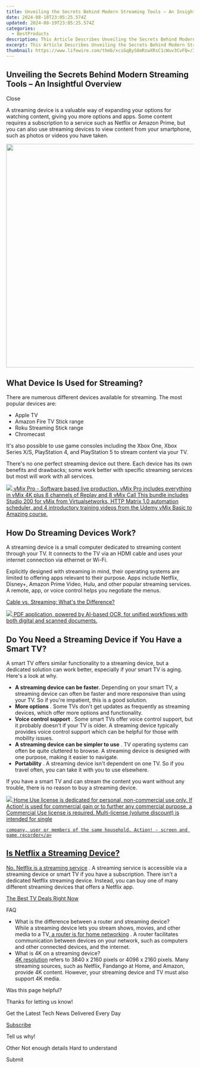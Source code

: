 ```yaml
---
title: Unveiling the Secrets Behind Modern Streaming Tools – An Insightful Overview
date: 2024-08-18T23:05:25.574Z
updated: 2024-08-19T23:05:25.574Z
categories:
  - BestProducts
description: This Article Describes Unveiling the Secrets Behind Modern Streaming Tools – An Insightful Overview
excerpt: This Article Describes Unveiling the Secrets Behind Modern Streaming Tools – An Insightful Overview
thumbnail: https://www.lifewire.com/thmb/xciGqByS8mRzwXRsC1cWuv3CvFQ=/300x200/filters:no_upscale():max_bytes(150000):strip_icc():format(webp)/what-is-a-streaming-device-5208767-4be890f0beae445ab261825971b41b38.jpg
---
```


## Unveiling the Secrets Behind Modern Streaming Tools – An Insightful Overview

Close 

 A streaming device is a valuable way of expanding your options for watching content, giving you more options and apps. Some content requires a subscription to a service such as Netflix or Amazon Prime, but you can also use streaming devices to view content from your smartphone, such as photos or videos you have taken.   

<!-- affiliate ads begin -->
<a href="https://appsumo.8odi.net/c/5597632/2068411/7443" target="_top" id="2068411"><img src="//a.impactradius-go.com/display-ad/7443-2068411" border="0" alt="" width="1200" height="600"/></a><img height="0" width="0" src="https://appsumo.8odi.net/i/5597632/2068411/7443" style="position:absolute;visibility:hidden;" border="0" />
<!-- affiliate ads end -->
##  What Device Is Used for Streaming? 

 There are numerous different devices available for streaming. The most popular devices are:

* Apple TV
* Amazon Fire TV Stick range
* Roku Streaming Stick range
* Chromecast

 It's also possible to use game consoles including the Xbox One, Xbox Series X/S, PlayStation 4, and PlayStation 5 to stream content via your TV.   

 There's no one perfect streaming device out there. Each device has its own benefits and drawbacks; some work better with specific streaming services but most will work with all services.

<!-- affiliate ads begin -->
<a href="https://secure.2checkout.com/order/checkout.php?PRODS=30901410&QTY=1&AFFILIATE=108875&CART=1"> <img src="https://secure.avangate.com/images/merchant/ce9a6fb2becc2d235e62b125e9260102/products/copy_1_copy_vMixCallScreenshot1-large.jpg" border="0"> vMix Pro - Software based live production. vMix Pro includes everything in vMix 4K plus 8 channels of Replay and 8 vMix Call 
This bundle includes Studio 200 for vMix from Virtualsetworks, HTTP Matrix 1.0 automation scheduler, and 4 introductory training videos from the Udemy vMix Basic to Amazing course. </a>
<!-- affiliate ads end -->
##  How Do Streaming Devices Work? 

 A streaming device is a small computer dedicated to streaming content through your TV. It connects to the TV via an HDMI cable and uses your internet connection via ethernet or Wi-Fi.   

 Explicitly designed with streaming in mind, their operating systems are limited to offering apps relevant to their purpose. Apps include Netflix, Disney+, Amazon Prime Video, Hulu, and other popular streaming services. A remote, app, or voice control helps you negotiate the menus.   

[  Cable vs. Streaming: What's the Difference? ](https://www.lifewire.com/cable-vs-streaming-5082949) 

<!-- affiliate ads begin -->
<a href="https://checkout.abbyy.com/order/checkout.php?PRODS=39254762&QTY=1&AFFILIATE=108875&CART=1"> <img src="https://secure.avangate.com/images/merchant/0e5fb5c76fca16adbee503c9aff393cd/products/11_FR-Badges-NEW-FR-Standard-16-WIN-200.png" border="0"> PDF application, powered by AI-based OCR, for unified workflows with both digital and scanned documents. </a>
<!-- affiliate ads end -->
##  Do You Need a Streaming Device if You Have a Smart TV? 

 A smart TV offers similar functionality to a streaming device, but a dedicated solution can work better, especially if your smart TV is aging. Here's a look at why.   

* **A streaming device can be faster.** Depending on your smart TV, a streaming device can often be faster and more responsive than using your TV. So if you're impatient, this is a good solution.
* **More options** . Some TVs don't get updates as frequently as streaming devices, which offer more options and functionality.
* **Voice control support** . Some smart TVs offer voice control support, but it probably doesn't if your TV is older. A streaming device typically provides voice control support which can be helpful for those with mobility issues.
* **A streaming device can be simpler to use** . TV operating systems can often be quite cluttered to browse. A streaming device is designed with one purpose, making it easier to navigate.
* **Portability** . A streaming device isn't dependent on one TV. So if you travel often, you can take it with you to use elsewhere.

 If you have a smart TV and can stream the content you want without any trouble, there is no reason to buy a streaming device.

<!-- affiliate ads begin -->
<a href="https://checkout.mirillis.com/order/checkout.php?PRODS=4704640&QTY=1&AFFILIATE=108875&CART=1"> <img src="https://secure.avangate.com/images/merchant/547a5a56d43f6d40f9a6a2f76501d013/products/1_mirillis_action_boxshot_store_1x.jpg" border="0">
	Home Use license is dedicated for personal, non-commercial use only. 
	If Action! is used for commercial gain or to further any commercial purpose, 
	a Commercial Use license is required. Multi-license (volume discount) is intended for single 
 
	company, user or members of the same household. Action! - screen and game recorder</a>
<!-- affiliate ads end -->
##  Is Netflix a Streaming Device? 

 No.[ Netflix is a streaming service](https://www.lifewire.com/overview-of-the-netflix-streaming-service-1847831) . A streaming service is accessible via a streaming device or smart TV if you have a subscription. There isn't a dedicated Netflix streaming device. Instead, you can buy one of many different streaming devices that offers a Netflix app.

[ The Best TV Deals Right Now ](https://www.lifewire.com/best-tv-deals-8635131) 

 FAQ

* What is the difference between a router and streaming device?  
 While a streaming device lets you stream shows, movies, and other media to a TV,[ a router is for home networking](https://www.lifewire.com/what-is-a-router-2618162) . A router facilitates communication between devices on your network, such as computers and other connected devices, and the internet.
* What is 4K on a streaming device?  
[ 4K resolution](https://www.lifewire.com/4k-resolution-overview-and-perspective-1846842#why-4k) refers to 3840 x 2160 pixels or 4096 x 2160 pixels. Many streaming sources, such as Netflix, Fandango at Home, and Amazon, provide 4K content. However, your streaming device and TV must also support 4K media.

Was this page helpful?

Thanks for letting us know!

 Get the Latest Tech News Delivered Every Day

[ Subscribe ](https://www.lifewire.com/#) 

Tell us why!

 Other  Not enough details  Hard to understand 

 Submit 

<ins class="adsbygoogle"
     style="display:block"
     data-ad-format="autorelaxed"
     data-ad-client="ca-pub-7571918770474297"
     data-ad-slot="1223367746"></ins>



<ins class="adsbygoogle"
     style="display:block"
     data-ad-client="ca-pub-7571918770474297"
     data-ad-slot="8358498916"
     data-ad-format="auto"
     data-full-width-responsive="true"></ins>


